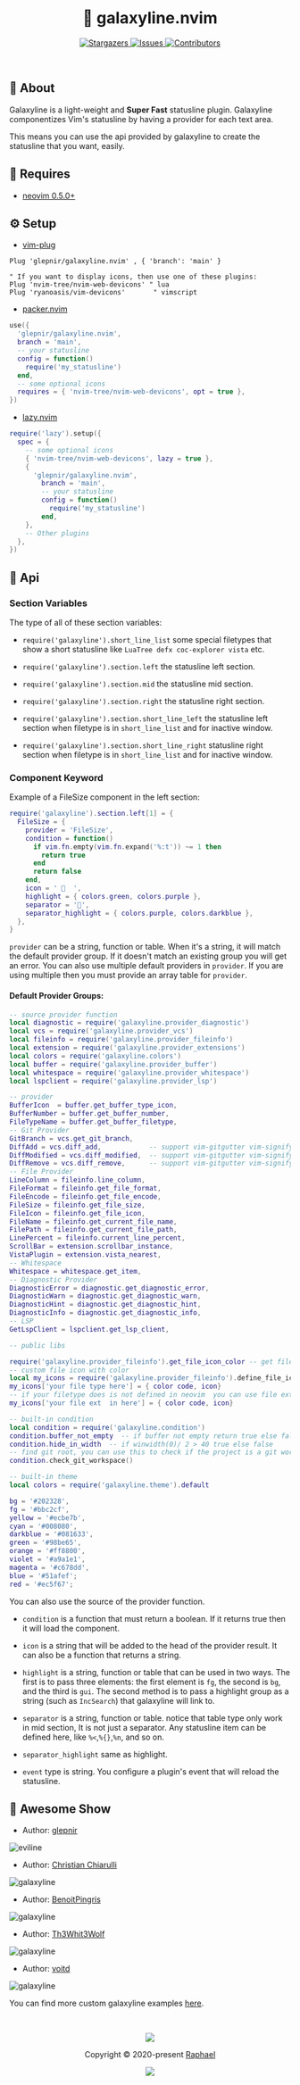 <h1 align="center">
  <img
    src="https://raw.githubusercontent.com/catppuccin/catppuccin/main/assets/misc/transparent.png"
    height="30"
    width="0px"
  />
  🌌 galaxyline.nvim
  <img
    src="https://raw.githubusercontent.com/catppuccin/catppuccin/main/assets/misc/transparent.png"
    height="30"
    width="0px"
  />
</h1>

<p align="center">
  <a href="https://github.com/glepnir/galaxyline.nvim/stargazers">
    <img
      alt="Stargazers"
      src="https://img.shields.io/github/stars/glepnir/galaxyline.nvim?style=for-the-badge&logo=starship&color=c678dd&logoColor=d9e0ee&labelColor=282a36"
    />
  </a>
  <a href="https://github.com/glepnir/galaxyline.nvim/issues">
    <img
      alt="Issues"
      src="https://img.shields.io/github/issues/glepnir/galaxyline.nvim?style=for-the-badge&logo=gitbook&color=f0c062&logoColor=d9e0ee&labelColor=282a36"
    />
  </a>
  <a href="https://github.com/glepnir/galaxyline.nvim/contributors">
    <img
      alt="Contributors"
      src="https://img.shields.io/github/contributors/glepnir/galaxyline.nvim?style=for-the-badge&logo=opensourceinitiative&color=abcf84&logoColor=d9e0ee&labelColor=282a36"
    />
  </a>
</p>

&nbsp;

## 💭 About

Galaxyline is a light-weight and **Super Fast** statusline plugin. Galaxyline
componentizes Vim's statusline by having a provider for each text area.

This means you can use the api provided by galaxyline to create the statusline
that you want, easily.

## 🧩 Requires

- [neovim 0.5.0+](https://github.com/neovim/neovim/releases/tag/v0.5.0)

## ⚙️ Setup

- [vim-plug](https://github.com/junegunn/vim-plug)

```vim
Plug 'glepnir/galaxyline.nvim' , { 'branch': 'main' }

" If you want to display icons, then use one of these plugins:
Plug 'nvim-tree/nvim-web-devicons' " lua
Plug 'ryanoasis/vim-devicons'       " vimscript
```

- [packer.nvim](https://github.com/wbthomason/packer.nvim)

```lua
use({
  'glepnir/galaxyline.nvim',
  branch = 'main',
  -- your statusline
  config = function()
    require('my_statusline')
  end,
  -- some optional icons
  requires = { 'nvim-tree/nvim-web-devicons', opt = true },
})
```

- [lazy.nvim](https://github.com/folke/lazy.nvim)

```lua
require('lazy').setup({
  spec = {
    -- some optional icons
    { 'nvim-tree/nvim-web-devicons', lazy = true },
    {
      'glepnir/galaxyline.nvim',
        branch = 'main',
        -- your statusline
        config = function()
          require('my_statusline')
        end,
    },
    -- Other plugins
  },
})
```

## 🧭 Api

### Section Variables

The type of all of these section variables:

- `require('galaxyline').short_line_list` some special filetypes that show a
  short statusline like `LuaTree defx coc-explorer vista` etc.

- `require('galaxyline').section.left` the statusline left section.

- `require('galaxyline').section.mid` the statusline mid section.

- `require('galaxyline').section.right` the statusline right section.

- `require('galaxyline').section.short_line_left` the statusline left section
  when filetype is in `short_line_list` and for inactive window.

- `require('galaxyline').section.short_line_right` statusline right section when
  filetype is in `short_line_list` and for inactive window.

### Component Keyword

Example of a FileSize component in the left section:

```lua
require('galaxyline').section.left[1] = {
  FileSize = {
    provider = 'FileSize',
    condition = function()
      if vim.fn.empty(vim.fn.expand('%:t')) ~= 1 then
        return true
      end
      return false
    end,
    icon = '   ',
    highlight = { colors.green, colors.purple },
    separator = '',
    separator_highlight = { colors.purple, colors.darkblue },
  },
}
```

`provider` can be a string, function or table. When it's a string, it will match
the default provider group. If it doesn't match an existing group you will get
an error. You can also use multiple default providers in `provider`. If you are
using multiple then you must provide an array table for `provider`.

#### Default Provider Groups:

```lua
-- source provider function
local diagnostic = require('galaxyline.provider_diagnostic')
local vcs = require('galaxyline.provider_vcs')
local fileinfo = require('galaxyline.provider_fileinfo')
local extension = require('galaxyline.provider_extensions')
local colors = require('galaxyline.colors')
local buffer = require('galaxyline.provider_buffer')
local whitespace = require('galaxyline.provider_whitespace')
local lspclient = require('galaxyline.provider_lsp')

-- provider
BufferIcon  = buffer.get_buffer_type_icon,
BufferNumber = buffer.get_buffer_number,
FileTypeName = buffer.get_buffer_filetype,
-- Git Provider
GitBranch = vcs.get_git_branch,
DiffAdd = vcs.diff_add,            -- support vim-gitgutter vim-signify gitsigns
DiffModified = vcs.diff_modified,  -- support vim-gitgutter vim-signify gitsigns
DiffRemove = vcs.diff_remove,      -- support vim-gitgutter vim-signify gitsigns
-- File Provider
LineColumn = fileinfo.line_column,
FileFormat = fileinfo.get_file_format,
FileEncode = fileinfo.get_file_encode,
FileSize = fileinfo.get_file_size,
FileIcon = fileinfo.get_file_icon,
FileName = fileinfo.get_current_file_name,
FilePath = fileinfo.get_current_file_path,
LinePercent = fileinfo.current_line_percent,
ScrollBar = extension.scrollbar_instance,
VistaPlugin = extension.vista_nearest,
-- Whitespace
Whitespace = whitespace.get_item,
-- Diagnostic Provider
DiagnosticError = diagnostic.get_diagnostic_error,
DiagnosticWarn = diagnostic.get_diagnostic_warn,
DiagnosticHint = diagnostic.get_diagnostic_hint,
DiagnosticInfo = diagnostic.get_diagnostic_info,
-- LSP
GetLspClient = lspclient.get_lsp_client,

-- public libs

require('galaxyline.provider_fileinfo').get_file_icon_color -- get file icon color
-- custom file icon with color
local my_icons = require('galaxyline.provider_fileinfo').define_file_icon() -- get file icon color
my_icons['your file type here'] = { color code, icon}
-- if your filetype does is not defined in neovim  you can use file extensions
my_icons['your file ext  in here'] = { color code, icon}

-- built-in condition
local condition = require('galaxyline.condition')
condition.buffer_not_empty  -- if buffer not empty return true else false
condition.hide_in_width  -- if winwidth(0)/ 2 > 40 true else false
-- find git root, you can use this to check if the project is a git workspace
condition.check_git_workspace()

-- built-in theme
local colors = require('galaxyline.theme').default

bg = '#202328',
fg = '#bbc2cf',
yellow = '#ecbe7b',
cyan = '#008080',
darkblue = '#081633',
green = '#98be65',
orange = '#ff8800',
violet = '#a9a1e1',
magenta = '#c678dd',
blue = '#51afef';
red = '#ec5f67';
```

You can also use the source of the provider function.

- `condition` is a function that must return a boolean. If it returns true then
  it will load the component.

- `icon` is a string that will be added to the head of the provider result.
  It can also be a function that returns a string.

- `highlight` is a string, function or table that can be used in two ways. The
  first is to pass three elements: the first element is `fg`, the second is
  `bg`, and the third is `gui`. The second method is to pass a highlight group
  as a string (such as `IncSearch`) that galaxyline will link to.

- `separator` is a string, function or table. notice that table type only work
  in mid section, It is not just a separator. Any statusline item can be defined
  here, like `%<`,`%{}`,`%n`, and so on.

- `separator_highlight` same as highlight.

- `event` type is string. You configure a plugin's event that will reload the
  statusline.

## 🎉 Awesome Show

- Author: [glepnir](https://github.com/glepnir)

![eviline](https://user-images.githubusercontent.com/41671631/110282770-05d0b100-801a-11eb-91b1-e30eacec9a1c.png)

- Author: [Christian Chiarulli](https://github.com/ChristianChiarulli)

![galaxyline](https://user-images.githubusercontent.com/29136904/97791654-2b9d0380-1bab-11eb-8133-d8160d3f72cd.png)

- Author: [BenoitPingris](https://github.com/bpingris)

![galaxyline](https://user-images.githubusercontent.com/29386109/98808605-b3d99f00-241c-11eb-81dc-0caa852fe478.png)

- Author: [Th3Whit3Wolf](https://github.com/Th3Whit3Wolf)

![galaxyline](https://user-images.githubusercontent.com/48275422/101280897-c51b8e80-37c3-11eb-8bc3-be52fb4b6465.png)

- Author: [voitd](https://github.com/voitd)

![galaxyline](https://user-images.githubusercontent.com/60138143/103373409-8d131d00-4add-11eb-8dfc-40a37422f430.png)

You can find more custom galaxyline examples [here](https://github.com/glepnir/galaxyline.nvim/issues/12).

&nbsp;

<p align="center">
  <img
    src="https://raw.githubusercontent.com/catppuccin/catppuccin/dev/assets/footers/gray0_ctp_on_line.svg?sanitize=true"
  />
</p>
<p align="center">
  Copyright &copy; 2020-present
  <a href="https://github.com/glepnir" target="_blank">Raphael</a>
</p>
<p align="center">
  <a href="https://github.com/glepnir/galaxyline.nvim/blob/main/LICENSE"
    ><img
      src="https://img.shields.io/static/v1.svg?style=for-the-badge&label=License&message=MIT&logoColor=d9e0ee&colorA=282a36&colorB=c678dd"
  /></a>
</p>
